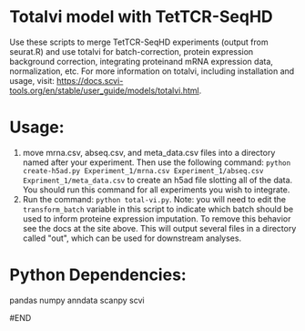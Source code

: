 # Totalvi model with TetTCR-SeqHD

Use these scripts to merge TetTCR-SeqHD experiments (output from seurat.R) and use totalvi for batch-correction, protein expression background correction, integrating proteinand mRNA expression data, normalization, etc.
For more information on totalvi, including installation and usage, visit: https://docs.scvi-tools.org/en/stable/user_guide/models/totalvi.html.

# Usage:
1. move mrna.csv, abseq.csv, and meta_data.csv files into a directory named after your experiment. Then use the following command: `python create-h5ad.py Experiment_1/mrna.csv Experiment_1/abseq.csv Expriment_1/meta_data.csv` to create an h5ad file slotting all of the data. You should run this command for all experiments you wish to integrate.
2. Run the command: `python total-vi.py`. Note: you will need to edit the `transform_batch` variable in this script to indicate which batch should be used to inform proteine expression imputation. To remove this behavior see the docs at the site above. This will output several files in a directory called "out", which can be used for downstream analyses.

# Python Dependencies:
pandas
numpy
anndata
scanpy
scvi

#END
